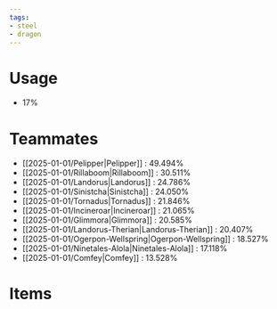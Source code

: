 ```yaml
---
tags:
- steel
- dragon
---
```

# Usage
- 17%
# Teammates
- [[2025-01-01/Pelipper|Pelipper]] : 49.494%
- [[2025-01-01/Rillaboom|Rillaboom]] : 30.511%
- [[2025-01-01/Landorus|Landorus]] : 24.786%
- [[2025-01-01/Sinistcha|Sinistcha]] : 24.050%
- [[2025-01-01/Tornadus|Tornadus]] : 21.846%
- [[2025-01-01/Incineroar|Incineroar]] : 21.065%
- [[2025-01-01/Glimmora|Glimmora]] : 20.585%
- [[2025-01-01/Landorus-Therian|Landorus-Therian]] : 20.407%
- [[2025-01-01/Ogerpon-Wellspring|Ogerpon-Wellspring]] : 18.527%
- [[2025-01-01/Ninetales-Alola|Ninetales-Alola]] : 17.118%
- [[2025-01-01/Comfey|Comfey]] : 13.528%
# Items